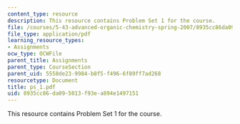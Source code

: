```yaml
---
content_type: resource
description: This resource contains Problem Set 1 for the course.
file: /courses/5-43-advanced-organic-chemistry-spring-2007/8935cc86da095013f93ea894e1497151_ps_1.pdf
file_type: application/pdf
learning_resource_types:
- Assignments
ocw_type: OCWFile
parent_title: Assignments
parent_type: CourseSection
parent_uid: 5558de23-9984-b8f5-f496-6f89ff7ad268
resourcetype: Document
title: ps_1.pdf
uid: 8935cc86-da09-5013-f93e-a894e1497151
---
```

This resource contains Problem Set 1 for the course.

